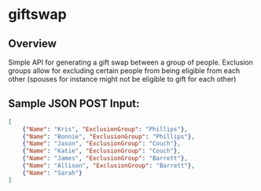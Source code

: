 # giftswap

## Overview
Simple API for generating a gift swap between a group of people. Exclusion groups allow for excluding certain people from being eligible from each other (spouses for instance might not be eligible to gift for each other)

## Sample JSON POST Input:
```json
[
    {"Name": "Kris", "ExclusionGroup": "Phillips"},
    {"Name": "Bonnie", "ExclusionGroup": "Phillips"},
    {"Name": "Jason", "ExclusionGroup": "Couch"},
    {"Name": "Katie", "ExclusionGroup": "Couch"},
    {"Name": "James", "ExclusionGroup": "Barrett"},
    {"Name": "Allison", "ExclusionGroup": "Barrett"},
    {"Name": "Sarah"}
]
```